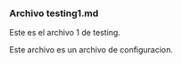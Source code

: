 ### Archivo testing1.md
Este es el archivo 1 de testing.

Este archivo es un archivo de configuracion.
